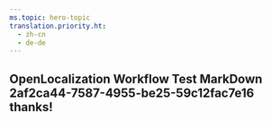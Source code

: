 ```yaml
---
ms.topic: hero-topic
translation.priority.ht: 
  - zh-cn
  - de-de
---
```

## OpenLocalization Workflow Test MarkDown 2af2ca44-7587-4955-be25-59c12fac7e16 thanks!
<!--HONumber=Mar16_HO4-->
